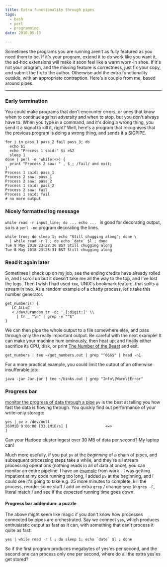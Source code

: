 ```yaml
---
title: Extra functionality through pipes
tags:
  - bash
  - perl
  - programming
date: 2018-05-19

---
```


Sometimes the programs you are running aren't as fully featured as you need them to be. If it's your program, extend it to do work like you want it, the ad-hoc extensions will make it soon feel like a warm worn-in shoe. If it's not your program, and the missing feature is correctness, just fix your copy, and submit the fix to the author. Otherwise add the extra functionality outside, with an appropriate contraption. Here's a couple from me, based around pipes. 

---

### Early termination
You could make programs that don't encounter errors, or ones that know when to continue against adversity and when to stop, but you don't always have to. When you type in a command, and it's doing a wrong thing, you send it a signal to kill it, right? Well, here's a program that recognises that the previous program is doing a wrong thing, and sends it a SIGPIPE.

    for i in pass_1 pass_2 fail pass_3; do 
      echo $i
      echo "Process 1 said:" $i >&2
      sleep 1
    done | perl -e 'while(<>) { 
      print "Process 2 saw: " , $_; /fail/ and exit; 
    }'
    Process 1 said: pass_1
    Process 2 saw: pass_1
    Process 2 saw: pass_2
    Process 1 said: pass_2
    Process 2 saw: fail
    Process 1 said: fail
    # no more output

### Nicely formatted log message
`while read -r input_line; do ... echo ... ` is good for decorating output, so is a `perl -ne` program decorating the lines.  

    while true; do sleep 1; echo "Still chugging along"; done \
      | while read -r l ; do echo `date` $l ; done
    Tue 8 May 2018 23:28:30 BST Still chugging along
    Tue 8 May 2018 23:28:31 BST Still chugging along

### Read it again later
Sometimes I check up on my job, see the ending credits have already rolled in, and I scroll up but it doesn't take me all the way to the top, and I've lost the logs. Then I wish I had used `tee`, UNIX's bookmark feature, that splits a stream in two.
As a random example of a chatty process, let's take this number generator.

    get_numbers() {
       LC_ALL=C 
       < /dev/urandom tr -dc '_[:digit:]' \\
         | tr _ "\n" | grep -v "^$"
    }

We can then pipe the whole output to a file somewhere else, and pass through only the really important output. Be careful with the next example! It can make your machine hum ominously, then heat up, and finally either sacrifice its CPU, disk, or print [The Number of the Beast](https://www.youtube.com/watch?v=WxnN05vOuSM) and exit. 

    get_numbers | tee ~/get_numbers.out | grep "^666$" | head -n1

For a more practical example, you could limit the output of an otherwise insufferable job:

    java -jar Jar.jar | tee ~/binks.out | grep "Info\|Warn\|Error"

### Progress bar
[monitor the progress of data through a pipe](https://linux.die.net/man/1/pv)
`pv` is the best at telling you how fast the data is flowing through. You quickly find out performance of your write-only storage: 

    yes | pv > /dev/null
    269MiB 0:00:08 [33.1MiB/s] [                 <=>                                                                                         ]

Can your Hadoop cluster ingest over 30 MB of data per second? My laptop can!

Much more usefully, if you put `pv` at the *beginning* of a chain of pipes, and subsequent processing steps take a while, and they're all stream processing operations (nothing reads in all of data at once), you can monitor an entire pipeline. I have an [example](https://github.com/wbazant/wormbase-pipeline/commit/c5b6c9bd943b28dc294210fbf4ec69fdeb3e21aa#diff-06cf752add61092dd50356d96228220bR37) from work - I was getting impatient at my code running too long, I added `pv` at the beginning, and I could see it's going to take e.g. 25 more minutes to complete, kill the process, reorder some stuff / add an extra `grep` / change `grep` to `grep -F`, literal match / and see if the expected running time goes down. 
#### Progress bar addendum: a puzzle
The above might seem like magic if you don't know how processes connected by pipes are orchestrated. Say we connect `yes`, which produces enthusiastic output as fast as it can, with something that can't process it quite as fast:

    yes | while read -r l ; do sleep 1; echo `date` $l ; done

So if the first program produces megabytes of yes'es per second, and the second one can process only one per second, where do all the extra yes'es get stored?
